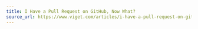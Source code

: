 ```yaml
---
title: I Have a Pull Request on GitHub, Now What?
source_url: https://www.viget.com/articles/i-have-a-pull-request-on-github-now-what/
---
```

